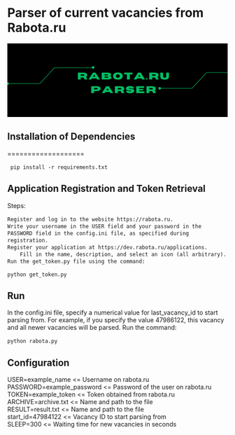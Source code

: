 # Parser of current vacancies from Rabota.ru

<p align="center">
  <img src="rabotaru.png" alt="title">
</p>


## Installation of Dependencies
===================

```
 pip install -r requirements.txt
```

## Application Registration and Token Retrieval

Steps:

    Register and log in to the website https://rabota.ru.
    Write your username in the USER field and your password in the PASSWORD field in the config.ini file, as specified during registration.
    Register your application at https://dev.rabota.ru/applications.
        Fill in the name, description, and select an icon (all arbitrary).
    Run the get_token.py file using the command:

```
python get_token.py
```

## Run

In the config.ini file, specify a numerical value for last_vacancy_id to start parsing from.
For example, if you specify the value 47986122, this vacancy and all newer vacancies will be parsed.
Run the command:

```
python rabota.py
```

## Configuration 

USER=example_name            <= Username on rabota.ru<br>
PASSWORD=example_password    <= Password of the user on rabota.ru<br>
TOKEN=example_token          <= Token obtained from rabota.ru<br>
ARCHIVE=archive.txt          <= Name and path to the file<br>
RESULT=result.txt            <= Name and path to the file<br>
start_id=47984122     		 <= Vacancy ID to start parsing from<br>
SLEEP=300                    <= Waiting time for new vacancies in seconds<br>
